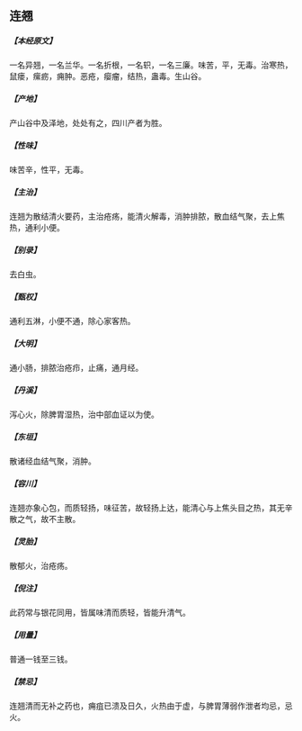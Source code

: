 ## 连翘

##### 【本经原文】
一名异翘，一名兰华。一名折根，一名轵，一名三廉。味苦，平，无毒。治寒热，鼠瘘，瘰疬，痈肿。恶疮，瘿瘤，结热，蛊毒。生山谷。
##### 【产地】
产山谷中及泽地，处处有之，四川产者为胜。
##### 【性味】
味苦辛，性平，无毒。
##### 【主治】
连翘为散结清火要药，主治疮疡，能清火解毒，消肿排脓，散血结气聚，去上焦热，通利小便。
##### 【别录】
去白虫。
##### 【甄权】
通利五淋，小便不通，除心家客热。
##### 【大明】
通小肠，排脓治疮疖，止痛，通月经。
##### 【丹溪】
泻心火，除脾胃湿热，治中部血证以为使。
##### 【东垣】
散诸经血结气聚，消肿。
##### 【容川】
连翘亦象心包，而质轻扬，味征苦，故轻扬上达，能清心与上焦头目之热，其无辛散之气，故不主散。
##### 【灵胎】
散郁火，治疮疡。
##### 【倪注】
此药常与银花同用，皆属味清而质轻，皆能升清气。
##### 【用量】
普通一钱至三钱。
##### 【禁忌】
连翘清而无补之药也，痈疽已溃及日久，火热由于虚，与脾胃薄弱作泄者均忌，忌火。